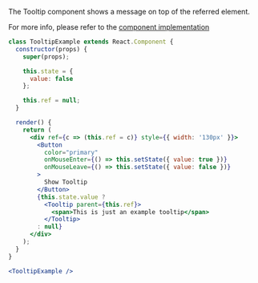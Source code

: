The Tooltip component shows a message on top of the referred element.

For more info, please refer to the <a href="https://github.com/gazpachu/sugui/tree/master/src/components/tooltip/index.jsx" target="_blank">component implementation</a>

```jsx
class TooltipExample extends React.Component {
  constructor(props) {
    super(props);

    this.state = {
      value: false
    };

    this.ref = null;
  }

  render() {
    return (
      <div ref={c => (this.ref = c)} style={{ width: '130px' }}>
        <Button
          color="primary"
          onMouseEnter={() => this.setState({ value: true })}
          onMouseLeave={() => this.setState({ value: false })}
        >
          Show Tooltip
        </Button>
        {this.state.value ?
          <Tooltip parent={this.ref}>
            <span>This is just an example tooltip</span>
          </Tooltip>
        : null}
      </div>
    );
  }
}

<TooltipExample />
```
